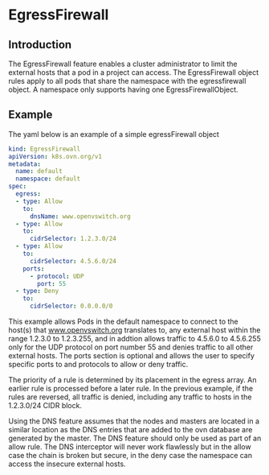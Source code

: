 # EgressFirewall

## Introduction

The EgressFirewall feature enables a cluster administrator to
limit the external hosts that a pod in a project can access.
The EgressFirewall object rules apply to all pods that share
the namespace with the egressfirewall object. A namespace only
supports having one EgressFirewallObject.

## Example

The yaml  below is an example of a simple egressFirewall object

```yaml
kind: EgressFirewall
apiVersion: k8s.ovn.org/v1
metadata:
  name: default
  namespace: default
spec:
  egress:
  - type: Allow
    to:
      dnsName: www.openvswitch.org
  - type: Allow
    to:
      cidrSelector: 1.2.3.0/24
  - type: Allow
    to:
      cidrSelector: 4.5.6.0/24
    ports:
      - protocol: UDP
        port: 55
  - type: Deny
    to:
      cidrSelector: 0.0.0.0/0
```



This example allows Pods in the default namespace to connect to
the host(s) that www.openvswitch.org translates to, any external
host within the range 1.2.3.0 to 1.2.3.255, and in addtion allows
traffic to 4.5.6.0 to 4.5.6.255 only for the UDP protocol on port
number 55 and denies traffic to all other external hosts. The ports 
section is optional and allows the user to specify specific ports 
to and protocols to allow or deny traffic.

The priority of a rule is determined by its placement in the egress
array. An earlier rule is processed before a later rule. In the 
previous example, if the rules are reversed, all traffic is denied,
including any traffic to hosts in the 1.2.3.0/24 CIDR block.

Using the DNS feature assumes that the nodes and masters are located
in a similar location as the DNS entries that are added to the ovn
database are generated by the master. The DNS feature should only be
used as part of an allow rule. The DNS interceptor will never work
flawlessly but in the allow case the chain is broken but secure, in the
deny case the namespace can access the insecure external hosts.

